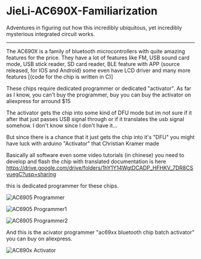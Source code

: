 # JieLi-AC690X-Familiarization
Adventures in figuring out how this incredibly ubiquitous, yet incredibly mysterious integrated circuit works.
___

The AC690X is a family of bluetooth microcontrollers with quite amazing features for the price. They have a lot of features like FM, USB sound card mode, USB stick reader, SD card reader, BLE feature with APP (source released, for IOS and Android) some even have LCD driver and many more features [(code for the chip is written in C)]

These chips require dedicated programmer or dedicated "activator". As far as I know, you can't buy the programmer, buy you can buy the activator on aliexpress for arround $15

The activator gets the chip into some kind of DFU mode but im not sure if it after that just passes USB signal through or if it translates the usb signal somehow. I don't know since I don't have it...

But since there is a chance that it just gets the chip into it's "DFU" you might have luck with arduino "Activator" that Christian Kramer made 

Basically all software even some video tutorials (in chinese) you need to develop and flash the chip with translated documentation is here https://drive.google.com/drive/folders/1hY1Y14WgtDCADP_HFHKV_7DR8CSyuegC?usp=sharing



this is dedicated programmer for these chips.

![AC6905 Programmer](https://radioskot.ru/_fr/142/s9269091.jpg)

![AC6905 Programmer1](https://radioskot.ru/_fr/142/s9269091.jpg)

![AC6905 Programmer2](https://radioskot.ru/_fr/142/s4205696.jpg)


And this is the acivator programmer "ac69xx bluetooth chip batch activator" you can buy on aliexpress. 

![AC690x Activator](https://ae01.alicdn.com/kf/HTB16y7QaEH1gK0jSZSyq6xtlpXal.jpg_q50.jpg)




